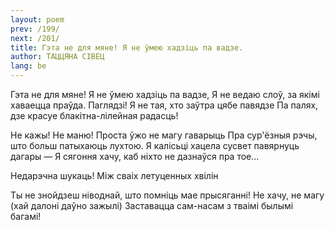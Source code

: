```yaml
---
layout: poem
prev: /199/
next: /201/
title: Гэта не для мяне! Я не ўмею хадзіць па вадзе.
author: ТАЦЦЯНА СІВЕЦ
lang: be
---
```



 
Гэта не для мяне! Я не ўмею хадзіць па вадзе, Я не ведаю слоў, за якімі хаваецца праўда. Паглядзі! Я не тая, хто заўтра цябе павядзе Па палях, дзе красуе блакітна-лілейная радасць!

He кажы! He маню! Проста ўжо не магу гаварыць Пра сур'ёзныя рэчы, што больш патыхаюць лухтою. Я калісьці хацела сусвет павярнуць дагары — Я сягоння хачу, каб ніхто не дазнаўся пра тое...

Недарэчна шукаць! Між сваіх летуценных хвілін

Ты не знойдзеш ніводнай, што помніць мае прысяганні! He хачу, не магу (хай далоні даўно зажылі) Заставацца сам-насам з тваімі былымі багамі!
